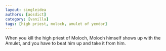 ```yaml
---
layout: singleidea
authors: [aosdict]
category: [vanilla]
tags: [high priest, moloch, amulet of yendor]
---
```

When you kill the high priest of Moloch, Moloch himself shows up with the Amulet, and you have to beat him up and take it from him.
